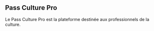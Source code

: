 ## Pass Culture Pro

Le Pass Culture Pro est la plateforme  destinée aux professionnels de la culture.
